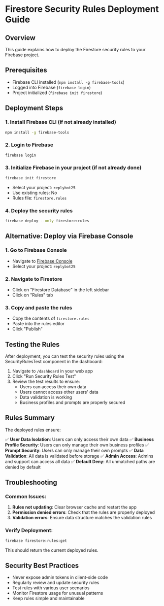 # Firestore Security Rules Deployment Guide

## Overview
This guide explains how to deploy the Firestore security rules to your Firebase project.

## Prerequisites
- Firebase CLI installed (`npm install -g firebase-tools`)
- Logged into Firebase (`firebase login`)
- Project initialized (`firebase init firestore`)

## Deployment Steps

### 1. Install Firebase CLI (if not already installed)
```bash
npm install -g firebase-tools
```

### 2. Login to Firebase
```bash
firebase login
```

### 3. Initialize Firebase in your project (if not already done)
```bash
firebase init firestore
```
- Select your project: `replybot25`
- Use existing rules: No
- Rules file: `firestore.rules`

### 4. Deploy the security rules
```bash
firebase deploy --only firestore:rules
```

## Alternative: Deploy via Firebase Console

### 1. Go to Firebase Console
- Navigate to [Firebase Console](https://console.firebase.google.com/)
- Select your project: `replybot25`

### 2. Navigate to Firestore
- Click on "Firestore Database" in the left sidebar
- Click on "Rules" tab

### 3. Copy and paste the rules
- Copy the contents of `firestore.rules`
- Paste into the rules editor
- Click "Publish"

## Testing the Rules

After deployment, you can test the security rules using the SecurityRulesTest component in the dashboard:

1. Navigate to `/dashboard` in your web app
2. Click "Run Security Rules Test"
3. Review the test results to ensure:
   - Users can access their own data
   - Users cannot access other users' data
   - Data validation is working
   - Business profiles and prompts are properly secured

## Rules Summary

The deployed rules ensure:

✅ **User Data Isolation**: Users can only access their own data
✅ **Business Profile Security**: Users can only manage their own business profiles
✅ **Prompt Security**: Users can only manage their own prompts
✅ **Data Validation**: All data is validated before storage
✅ **Admin Access**: Admins and support can access all data
✅ **Default Deny**: All unmatched paths are denied by default

## Troubleshooting

### Common Issues:
1. **Rules not updating**: Clear browser cache and restart the app
2. **Permission denied errors**: Check that the rules are properly deployed
3. **Validation errors**: Ensure data structure matches the validation rules

### Verify Deployment:
```bash
firebase firestore:rules:get
```

This should return the current deployed rules.

## Security Best Practices

- Never expose admin tokens in client-side code
- Regularly review and update security rules
- Test rules with various user scenarios
- Monitor Firestore usage for unusual patterns
- Keep rules simple and maintainable
